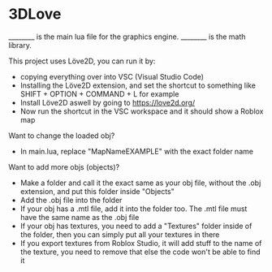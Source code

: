# 3DLove
________ is the main lua file for the graphics engine. 
________ is the math library.

This project uses Löve2D, you can run it by:
- copying everything over into VSC (Visual Studio Code)
- Installing the Löve2D extension, and set the shortcut to something like SHIFT + OPTION + COMMAND + L for example
- Install Löve2D aswell by going to https://love2d.org/
- Now run the shortcut in the VSC workspace and it should show a Roblox map

Want to change the loaded obj?
- In main.lua, replace "MapNameEXAMPLE" with the exact folder name

Want to add more objs (objects)?
- Make a folder and call it the exact same as your obj file, without the .obj extension, and put this folder inside "Objects"
- Add the .obj file into the folder
- If your obj has a .mtl file, add it into the folder too. The .mtl file must have the same name as the .obj file
- If your obj has textures, you need to add a "Textures" folder inside of the folder, then you can simply put all your textures in there
- If you export textures from Roblox Studio, it will add stuff to the name of the texture, you need to remove that else the code won't be able to find it

